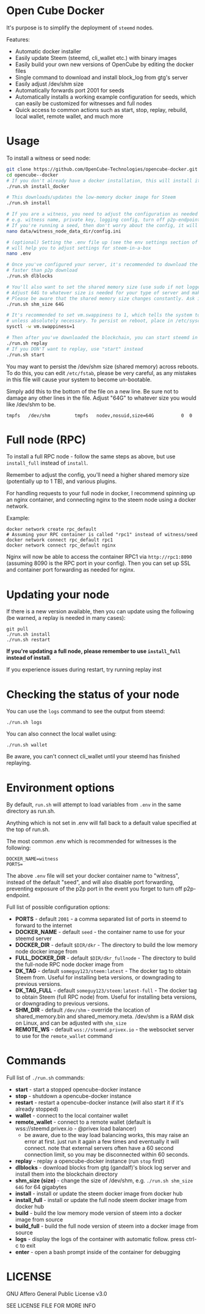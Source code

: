 # Open Cube Docker

It's purpose is to simplify the deployment of `steemd` nodes.

Features:

 - Automatic docker installer
 - Easily update Steem (steemd, cli_wallet etc.) with binary images
 - Easily build your own new versions of OpenCube by editing the docker files
 - Single command to download and install block_log from gtg's server
 - Easily adjust /dev/shm size
 - Automatically forwards port 2001 for seeds
 - Automatically installs a working example configuration for seeds, which can easily be customized for witnesses and full nodes
 - Quick access to common actions such as start, stop, replay, rebuild, local wallet, remote wallet, and much more

# Usage

To install a witness or seed node:

```bash
git clone https://github.com/OpenCube-Technologies/opencube-docker.git
cd opencube--docker
# If you don't already have a docker installation, this will install it for you
./run.sh install_docker

# This downloads/updates the low-memory docker image for Steem
./run.sh install

# If you are a witness, you need to adjust the configuration as needed
# e.g. witness name, private key, logging config, turn off p2p-endpoint etc.
# If you're running a seed, then don't worry about the config, it will just work
nano data/witness_node_data_dir/config.ini

# (optional) Setting the .env file up (see the env settings section of this readme)
# will help you to adjust settings for steem-in-a-box
nano .env

# Once you've configured your server, it's recommended to download the block log, as replays can be
# faster than p2p download
./run.sh dlblocks

# You'll also want to set the shared memory size (use sudo if not logged in as root). 
# Adjust 64G to whatever size is needed for your type of server and make sure to leave growth room.
# Please be aware that the shared memory size changes constantly. Ask in a witness chatroom if you're unsure.
./run.sh shm_size 64G

# It's recommended to set vm.swappiness to 1, which tells the system to avoid using swap 
# unless absolutely necessary. To persist on reboot, place in /etc/sysctl.conf
sysctl -w vm.swappiness=1

# Then after you've downloaded the blockchain, you can start steemd in replay mode
./run.sh replay
# If you DON'T want to replay, use "start" instead
./run.sh start
```

You may want to persist the /dev/shm size (shared memory) across reboots. To do this, you can edit `/etc/fstab`, please be very careful, as any mistakes in this file will cause your system to become un-bootable.

Simply add this to the bottom of the file on a new line. Be sure not to damage any other lines in the file. Adjust "64G" to whatever size you would like /dev/shm to be.

```
tmpfs   /dev/shm         tmpfs   nodev,nosuid,size=64G          0  0
```

# Full node (RPC)

To install a full RPC node - follow the same steps as above, but use `install_full` instead of `install`.

Remember to adjust the config, you'll need a higher shared memory size (potentially up to 1 TB), and various plugins.

For handling requests to your full node in docker, I recommend spinning up an nginx container, and connecting nginx to the steem node using a docker network.

Example:

```
docker network create rpc_default
# Assuming your RPC container is called "rpc1" instead of witness/seed
docker network connect rpc_default rpc1
docker network connect rpc_default nginx
```

Nginx will now be able to access the container RPC1 via `http://rpc1:8090` (assuming 8090 is the RPC port in your config). Then you can set up SSL and container port forwarding as needed for nginx.

# Updating your node

If there is a new version available, then you can update using the following (be warned, a replay is needed in many cases):

```
git pull
./run.sh install
./run.sh restart
```

**If you're updating a full node, please remember to use `install_full` instead of install.**

If you experience issues during restart, try running replay inst

# Checking the status of your node

You can use the `logs` command to see the output from steemd:

```
./run.sh logs
```

You can also connect the local wallet using:

```
./run.sh wallet
```

Be aware, you can't connect cli_wallet until your steemd has finished replaying.

# Environment options

By default, `run.sh` will attempt to load variables from `.env` in the same directory as run.sh.

Anything which is not set in .env will fall back to a default value specified at the top of run.sh.

The most common .env which is recommended for witnesses is the following:

```
DOCKER_NAME=witness
PORTS=
```

The above `.env` file will set your docker container name to "witness", instead of the default "seed", and will also disable port forwarding, preventing exposure of the p2p port in the event you forget to turn off p2p-endpoint.

Full list of possible configuration options:

 - **PORTS** - default `2001` - a comma separated list of ports in steemd to forward to the internet
 - **DOCKER_NAME** - default `seed` - the container name to use for your steemd server
 - **DOCKER_DIR** - default `$DIR/dkr` - The directory to build the low memory node docker image from
 - **FULL_DOCKER_DIR** - default `$DIR/dkr_fullnode` - The directory to build the full-node RPC node docker image from
 - **DK_TAG** - default `someguy123/steem:latest` - The docker tag to obtain Steem from. Useful for installing beta versions, or downgrading to previous versions.
 - **DK_TAG_FULL** - default `someguy123/steem:latest-full` - The docker tag to obtain Steem (full RPC node)  from. Useful for installing beta versions, or downgrading to previous versions.
 - **SHM_DIR** - default `/dev/shm` - override the location of shared_memory.bin and shared_memory.meta. /dev/shm is a RAM disk on Linux, and can be adjusted with `shm_size`
 - **REMOTE_WS** - default `wss://steemd.privex.io` - the websocket server to use for the `remote_wallet` command

# Commands

Full list of `./run.sh` commands:

 - **start** - start a stopped opencube-docker instance
 - **stop** - shutdown a opencube-docker instance
 - **restart** - restart a opencube-docker instance (will also start it if it's already stopped)
 - **wallet** - connect to the local container wallet
 - **remote_wallet** - connect to a remote wallet (default is wss://steemd.privex.io - @privex load balancer)
   - be aware, due to the way load balancing works, this may raise an error at first. just run it again a few times and eventually it will connect. note that external servers often have a 60 second connection limit, so you may be disconnected within 60 seconds.
 - **replay** - replay a opencube-docker instance (run `stop` first) 
 - **dlblocks** - download blocks from gtg (gandalf)'s block log server and install them into the blockchain directory
 - **shm_size (size)** - change the size of /dev/shm, e.g. `./run.sh shm_size 64G` for 64 gigabytes
 - **install** - install or update the steem docker image from docker hub
 - **install_full** - install or update the full node steem docker image from docker hub
 - **build** - build the low memory mode version of steem into a docker image from source
 - **build_full** - build the full node version of steem into a docker image from source
 - **logs** - display the logs of the container with automatic follow. press ctrl-c to exit
 - **enter** - open a bash prompt inside of the container for debugging

# LICENSE

GNU Affero General Public License v3.0

SEE LICENSE FILE FOR MORE INFO

